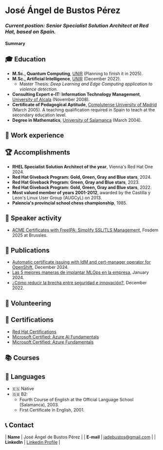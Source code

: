 # José Ángel de Bustos Pérez

### _Current postion: Senior Specialist Solution Architect at Red Hat, based on Spain._

#### Summary

## 🎓 Education

- **M.Sc., Quantum Computing**, <a href="https://www.unir.net/" target="_blank">UNIR</a> (Planning to finish it in 2025).
- **M.Sc., Artificial Intelligence**, <a href="https://www.unir.net/" target="_blank">UNIR</a> (December 2022).
    - Master Thesis: _Deep Learning and Edge Computing application to violence detection._
- **Consulting Expert e-IT: Information Technology Management**, <a href="https://uah.es/" target="_blank">University of Alcala</a> (November 2008).
- **Certificate of Pedagogical Aptitude**, <a href="https://www.ucm.es/" target="_blank">Complutense University of Madrid</a> (March 2005). A teaching qualification required in Spain to teach at the secondary education level.
- **Degree in Mathematics**, <a href="https://www.usal.es/" target="_blank">University of Salamanca</a> (March 2004).

## 💼 Work experience

## 🏆 Accomplishments

- **RHEL Specialist Solution Architect of the year**, Vienna's Red Hat One 2024. 
- **Red Hat Giveback Program: Gold, Green, Gray and Blue stars**, 2024.
- **Red Hat Giveback Program: Green, Gray and Blue stars**, 2023.
- **Red Hat Giveback Program: Gold, Green, Gray and Blue stars**, 2022.
- **Most valued member of years 2001-2012**, awarded by the Castilla y Leon's Linux User Group (AUGCyL) on 2013.
- **Palencia's provincial school chess championship**, 1985.

## 🎤 Speaker activity

- [ACME Certificates with FreeIPA: Simplify SSL/TLS Management](https://fosdem.org/2025/schedule/event/fosdem-2025-5667-acme-certificates-with-freeipa-simplify-ssl-tls-management/), Fosdem 2025 at Brussles.

## 📜 Publications

- [Automatic certificate issuing with IdM and cert-manager operator for OpenShift](https://developers.redhat.com/articles/2024/12/17/automatic-certificate-issuing-idm-and-cert-manager-operator-openshift#), December 2024.
- [Las 5 mejores maneras de implantar MLOps en la empresa](https://www.muycomputerpro.com/2024/01/22/las-5-mejores-maneras-de-implantar-mlops-en-la-empresa), January 2024.
- [¿Cómo reducir la brecha entre seguridad e innovación?](https://www.computing.es/seguridad/como-reducir-la-brecha-entre-seguridad-e-innovacion/), December 2022.

## 📌 Volunteering

## 🎯 Certifications

- [Red Hat Certifications](https://rhtapps.redhat.com/verify?certId=110-355-856)
- [Microsoft Certified: Azure AI Fundamentals](https://learn.microsoft.com/en-us/users/jadebustos/credentials/6d6b113bb6dc6430?ref=https%3A%2F%2Fwww.linkedin.com%2F)
- [Microsoft Certified: Azure Fundamentals](https://www.credly.com/badges/38b703e8-3c82-47b0-9eeb-7a9b905facb7/linked_in_profile)

## 📚 Courses

## 💬 Languages

- 🇪🇸 Native
- 🇬🇧 B2:
    - Fourth Course of English at the Official Language School (Salamanca), 2003.
    - First Certificate in English, 2001.

## 📞 Contact

| **Name**   | José Ángel de Bustos Pérez | 
| **E-mail**   | <a href="mailto:jadebustos@gmail.com">jadebustos@gmail.com</a> | 
| **LinkedIn**   | <a href="https://www.linkedin.com/in/jadebustos/" target="_blank">Linkedin Profile</a> | 
